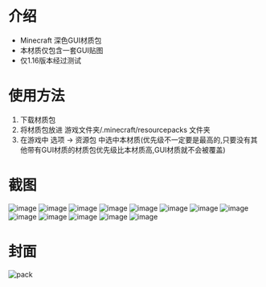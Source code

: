 # 介绍
* Minecraft 深色GUI材质包
* 本材质仅包含一套GUI贴图
* 仅1.16版本经过测试

# 使用方法
1. 下载材质包
2. 将材质包放进 游戏文件夹/.minecraft/resourcepacks 文件夹
3. 在游戏中 选项 -> 资源包 中选中本材质(优先级不一定要是最高的,只要没有其他带有GUI材质的材质包优先级比本材质高,GUI材质就不会被覆盖)

# 截图
![image](https://user-images.githubusercontent.com/58851040/119315124-19e68f00-bca8-11eb-912c-ca0533791019.png)
![image](https://user-images.githubusercontent.com/58851040/119316170-36cf9200-bca9-11eb-8480-b09ecea4f76d.png)
![image](https://user-images.githubusercontent.com/58851040/119315196-2f5bb900-bca8-11eb-8b82-e074c405be8e.png)
![image](https://user-images.githubusercontent.com/58851040/119315253-3d113e80-bca8-11eb-974f-fef074429f94.png)
![image](https://user-images.githubusercontent.com/58851040/119315406-603bee00-bca8-11eb-9263-0cdaa53d8d2e.png)
![image](https://user-images.githubusercontent.com/58851040/119315451-6b8f1980-bca8-11eb-8fab-5a31f994f180.png)
![image](https://user-images.githubusercontent.com/58851040/119315480-76e24500-bca8-11eb-9b57-af1dd2526bc3.png)
![image](https://user-images.githubusercontent.com/58851040/119315605-98433100-bca8-11eb-8072-7660f7d4967c.png)
![image](https://user-images.githubusercontent.com/58851040/119315671-adb85b00-bca8-11eb-9ba0-dd7b22bb5325.png)
![image](https://user-images.githubusercontent.com/58851040/119315905-e9532500-bca8-11eb-8be4-496572302302.png)
![image](https://user-images.githubusercontent.com/58851040/119315958-f6701400-bca8-11eb-8a67-868b62493459.png)
![image](https://user-images.githubusercontent.com/58851040/119315975-fd972200-bca8-11eb-835b-aa7425aa9e77.png)
![image](https://user-images.githubusercontent.com/58851040/119316031-0ab41100-bca9-11eb-9e0b-69bf2cbbffc3.png)

# 封面
![pack](https://user-images.githubusercontent.com/58851040/119319174-ae52f080-bcac-11eb-8fe3-139048f7c3d5.png)

